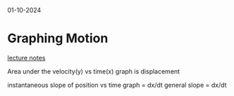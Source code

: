 01-10-2024

# Graphing Motion

[lecture notes](https://d2l.msu.edu/d2l/le/content/2111213/viewContent/15114321/View?ou=2111213)

Area under the velocity(y) vs time(x) graph is displacement


instantaneous slope of position vs time graph = dx/dt
general slope = dx/dt